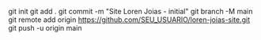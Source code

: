 git init
git add .
git commit -m "Site Loren Joias - initial"
git branch -M main
git remote add origin https://github.com/SEU_USUARIO/loren-joias-site.git
git push -u origin main

